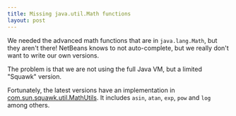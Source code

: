 ```yaml
---
title: Missing java.util.Math functions
layout: post
---
```


We needed the advanced math functions that are in `java.lang.Math`, but they aren't there!  NetBeans knows to not auto-complete, but we really don't want to write our own
versions.

The problem is that we are not using the full Java VM, but a limited &quot;Squawk&quot; version.

Fortunately, the latest versions have an implementation in [com.sun.squawk.util.MathUtils](http://www.sunspotworld.com/docs/Yellow/javadoc/com/sun/squawk/util/MathUtils.html).
It includes `asin`, `atan`, `exp`, `pow` and `log` among others.
